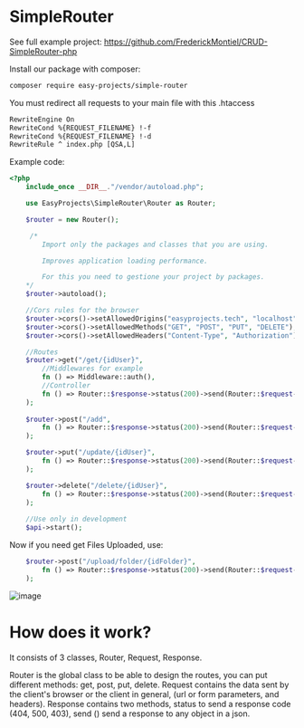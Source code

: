 # SimpleRouter

See full example project:
[https://github.com/FrederickMontiel/CRUD-SimpleRouter-php
](https://github.com/FrederickMontiel/CRUD-SimpleRouter-php)

Install our package with composer:

```txt
composer require easy-projects/simple-router
```

You must redirect all requests to your main file with this .htaccess

```txt
RewriteEngine On
RewriteCond %{REQUEST_FILENAME} !-f
RewriteCond %{REQUEST_FILENAME} !-d
RewriteRule ^ index.php [QSA,L]
```

Example code:

```php
<?php
    include_once __DIR__."/vendor/autoload.php";

    use EasyProjects\SimpleRouter\Router as Router;

    $router = new Router();

     /*
        Import only the packages and classes that you are using.

        Improves application loading performance.

        For this you need to gestione your project by packages.
    */
    $router->autoload(); 

    //Cors rules for the browser
    $router->cors()->setAllowedOrigins("easyprojects.tech", "localhost");
    $router->cors()->setAllowedMethods("GET", "POST", "PUT", "DELETE");
    $router->cors()->setAllowedHeaders("Content-Type", "Authorization");

    //Routes
    $router->get("/get/{idUser}", 
        //Middlewares for example
        fn () => Middleware::auth(),
        //Controller
        fn () => Router::$response->status(200)->send(Router::$request->params->idUser)
    );
    
    $router->post("/add", 
        fn () => Router::$response->status(200)->send(Router::$request->body->nameUser)
    );

    $router->put("/update/{idUser}", 
        fn () => Router::$response->status(200)->send(Router::$request->params->idUser." - ".Router::$request->body->nameUser)
    );

    $router->delete("/delete/{idUser}", 
        fn () => Router::$response->status(200)->send(Router::$request->params->idUser." - ".Router::$request->body->nameUser)
    );
    
    //Use only in development
    $api->start();
```

Now if you need get Files Uploaded, use:

```php
    $router->post("/upload/folder/{idFolder}", 
        fn () => Router::$response->status(200)->send(Router::$request->files->img->name." - ".Router::$request->params->idFolder)
    );
```

![image](https://user-images.githubusercontent.com/86737117/144947334-5f09b150-5ec4-481c-9dfd-bc09592c7250.png)

# How does it work?

It consists of 3 classes, Router, Request, Response.

Router is the global class to be able to design the routes, you can put different methods: get, post, put, delete.
Request contains the data sent by the client's browser or the client in general, (url or form parameters, and headers).
Response contains two methods, status to send a response code (404, 500, 403), send () send a response to any object in a json.


